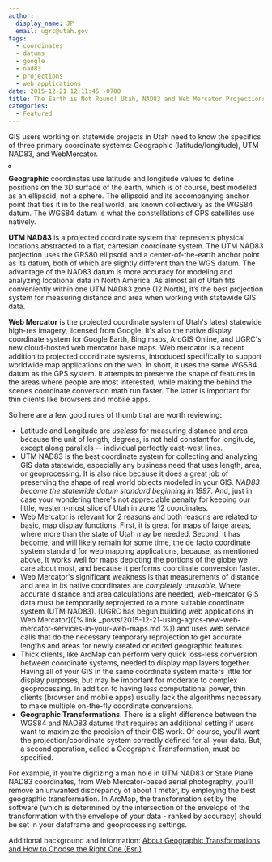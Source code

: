 ```yaml
---
author:
  display_name: JP
  email: ugrc@utah.gov
tags:
  - coordinates
  - datums
  - google
  - nad83
  - projections
  - web applications
date: 2015-12-21 12:11:45 -0700
title: The Earth is Not Round! Utah, NAD83 and Web Mercator Projections
categories:
  - Featured
---
```

GIS users working on statewide projects in Utah need to know the specifics of three primary coordinate systems: Geographic (latitude/longitude), UTM NAD83, and WebMercator.

<a href="{% link images/projections.png %}"><img src="{% link images/projections-300x288.png %}" alt="" title="projections" style="padding:1px;border:thin solid black;" class="inline-text-left" loading="lazy" /></a>

**Geographic** coordinates use latitude and longitude values to define positions on the 3D surface of the earth, which is of course, best modeled as an ellipsoid, not a sphere. The ellipsoid and its accompanying anchor point that ties it in to the real world, are known collectively as the WGS84 datum. The WGS84 datum is what the constellations of GPS satellites use natively.

**UTM NAD83** is a projected coordinate system that represents physical locations abstracted to a flat, cartesian coordinate system. The UTM NAD83 projection uses the GRS80 ellipsoid and a center-of-the-earth anchor point as its datum, both of which are slightly different than the WGS datum. The advantage of the NAD83 datum is more accuracy for modeling and analyzing locational data in North America. As almost all of Utah fits conveniently within one UTM NAD83 zone (12 North), it’s the best projection system for measuring distance and area when working with statewide GIS data.

**Web Mercator** is the projected coordinate system of Utah's latest statewide high-res imagery, licensed from Google.  It's also the native display coordinate system for Google Earth, Bing maps, ArcGIS Online, and UGRC's new cloud-hosted web mercator base maps. Web mercator is a recent addition to projected coordinate systems, introduced specifically to support worldwide map applications on the web. In short, it uses the same WGS84 datum as the GPS system. It attempts to preserve the shape of features in the areas where people are most interested, while making the behind the scenes coordinate conversion math run faster. The latter is important for thin clients like browsers and mobile apps.

So here are a few good rules of thumb that are worth reviewing:

- Latitude and Longitude are _useless_ for measuring distance and area because the unit of length, degrees, is not held constant for longitude, except along parallels -- individual perfectly east-west lines.
- UTM NAD83 is the best coordinate system for collecting and analyzing GIS data statewide, especially any business need that uses length, area, or geoprocessing. It is also nice because it does a great job of preserving the shape of real world objects modeled in your GIS. _NAD83 became the statewide datum standard beginning in 1997_. And, just in case your wondering there's not appreciable penalty for keeping our little, western-most slice of Utah in zone 12 coordinates.
- Web Mercator is relevant for 2 reasons and both reasons are related to basic, map display functions. First, it is great for maps of large areas, where more than the state of Utah may be needed. Second, it has become, and will likely remain for some time, the de facto coordinate system standard for web mapping applications, because, as mentioned above, it works well for maps depicting the portions of the globe we care about most, and because it performs coordinate conversion faster.
- Web Mercator's significant weakness is that measurements of distance and area in its native coordinates are _completely unusable_. Where accurate distance and area calculations are needed, web-mercator GIS data must be temporarily reprojected to a more suitable coordinate system (UTM NAD83). [UGRC has begun building web applications in Web Mercator]({% link _posts/2015-12-21-using-agrcs-new-web-mercator-services-in-your-web-maps.md %}) and uses web service calls that do the necessary temporary reprojection to get accurate lengths and areas for newly created or edited geographic features.
- Thick clients, like ArcMap can perform very quick loss-less conversion between coordinate systems, needed to display map layers together. Having all of your GIS in the same coordinate system matters little for display purposes, but may be important for moderate to complex geoprocessing. In addition to having less computational power, thin clients (browser and mobile apps) usually lack the algorithms necessary to make multiple on-the-fly coordinate conversions.
- **Geographic Transformations**. There is a slight difference between the WGS84 and NAD83 datums that requires an additional setting if users want to maximize the precision of their GIS work. Of course, you'll want the projection/coordinate system correctly defined for all your data. But, a second operation, called a Geographic Transformation, must be specified.

For example, if you're digitizing a man hole in UTM NAD83 or State Plane NAD83 coordinates, from Web Mercator-based aerial photography, you’ll remove an unwanted discrepancy of about 1 meter, by employing the best geographic transformation. In ArcMap, the transformation set by the software (which is determined by the intersection of the envelope of the transformation with the envelope of your data - ranked by accuracy) should be set in your dataframe and geoprocessing settings.

Additional background and information: [About Geographic Transformations and How to Choose the Right One (Esri)](https://blogs.esri.com/esri/arcgis/2009/05/06/about-geographic-transformations-and-how-to-choose-the-right-one/).

